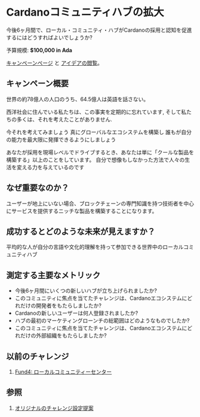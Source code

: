 # Cardanoコミュニティハブの拡大

今後6ヶ月間で、ローカル・コミュニティ・ハブがCardanoの採用と認知を促進するにはどうすればよいでしょうか?

予算規模: **$100,000 in Ada**

[キャンペーンページ](https://cardano.ideascale.com/a/campaign-home/26118) と [アイデアの閲覧](https://cardano.ideascale.com/a/ideas/top/campaign-filter/byids/campaigns/26118/stage/unspecified)。

## キャンペーン概要

世界の約78億人の人口のうち、64.5億人は英語を話さない。

西洋社会に住んでいる私たちは、この事実を定期的に忘れています, そして私たちの多くは、それを考えたことがありません.

今それを考えてみましょう 真にグローバルなエコシステムを構築し 誰もが自分の能力を最大限に発揮できるようにしましょう

あなたが採用を現場レベルでドライブするとき、あなたは単に「クールな製品を構築する」以上のことをしています。 自分で想像もしなかった方法で人々の生活を変える力を与えているのです

## なぜ重要なのか？

ユーザーが地上にいない場合、ブロックチェーンの専門知識を持つ技術者を中心にサービスを提供するニッチな製品を構築することになります。

## 成功するとどのような未来が見えますか？

平均的な人が自分の言語や文化的理解を持って参加できる世界中のローカルコミュニティハブ

## 測定する主要なメトリック

- 今後6ヶ月間にいくつの新しいハブが立ち上げられましたか?
- このコミュニティに焦点を当てたチャレンジは、Cardanoエコシステムにどれだけの開発者をもたらしましたか?
- Cardanoの新しいユーザーは何人登録されましたか?
- ハブの最初のマーケティングローンチの総範囲はどのようなものでしたか?
- このコミュニティに焦点を当てたチャレンジは、Cardanoエコシステムにどれだけの外部組織をもたらしましたか?

## 以前のチャレンジ

1. [Fund4: ローカルコミュニティーセンター](https://cardano.ideascale.com/a/campaign-home/25873)
## 参照

1. [オリジナルのチャレンジ設定提案](https://cardano.ideascale.com/a/dtd/Scale-UP-Cardano-s-Community-Hubs/352534-48088)